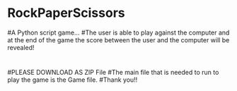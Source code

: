 # RockPaperScissors
#A Python script game...
#The user is able to play against the computer and at the end of the game the score between the user and the computer will be revealed!
#
#
#PLEASE DOWNLOAD AS ZIP File
#The main file that is needed to run to play the game is the Game file.
#Thank you!!
